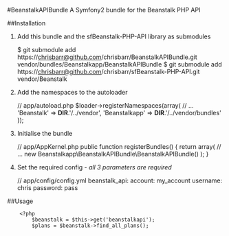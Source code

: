 #BeanstalkAPIBundle
A Symfony2 bundle for the Beanstalk PHP API

##Installation

  1. Add this bundle and the sfBeanstalk-PHP-API library as submodules
  
        $ git submodule add https://chrisbarr@github.com/chrisbarr/BeanstalkAPIBundle.git vendor/bundles/Beanstalkapp/BeanstalkAPIBundle
        $ git submodule add https://chrisbarr@github.com/chrisbarr/sfBeanstalk-PHP-API.git  vendor/Beanstalk
  
  2. Add the namespaces to the autoloader
  
        // app/autoload.php
        $loader->registerNamespaces(array(
            // ...
            'Beanstalk'      => __DIR__.'/../vendor',
            'Beanstalkapp'      => __DIR__.'/../vendor/bundles'
        ));
  
  3. Initialise the bundle
  
        // app/AppKernel.php
        public function registerBundles()
        {
            return array(
                // ...
                new Beanstalkapp\BeanstalkAPIBundle\BeanstalkAPIBundle()
            );
        }
  
  4. Set the required config - *all 3 parameters are required*
  
        // app/config/config.yml
        beanstalk_api:
            account: my_account
            username: chris
            password: pass

##Usage

        <?php
            $beanstalk = $this->get('beanstalkapi');
            $plans = $beanstalk->find_all_plans();